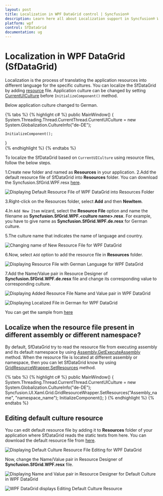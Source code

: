 ```yaml
---
layout: post
title: Localization in WPF DataGrid control | Syncfusion®
description: Learn here all about Localization support in Syncfusion® WPF DataGrid (SfDataGrid) control, its elements and more details.
platform: wpf
control: SfDataGrid
documentation: ug
---
```



# Localization in WPF DataGrid (SfDataGrid)

Localization is the process of translating the application resources into different language for the specific cultures. You can localize the SfDataGrid by adding [resource](https://learn.microsoft.com/en-us/previous-versions/visualstudio/visual-studio-2010/aa992030(v=vs.100)) file. Application culture can be changed by setting [CurrentUICulture](https://learn.microsoft.com/en-us/dotnet/api/system.globalization.cultureinfo.currentuiculture?view=net-7.0&redirectedfrom=MSDN#System_Globalization_CultureInfo_CurrentUICulture) before `InitializeComponent()` method. 

Below application culture changed to German.

{% tabs %}
{% highlight c# %}
public MainWindow()
{
    System.Threading.Thread.CurrentThread.CurrentUICulture = new System.Globalization.CultureInfo("de-DE");

    InitializeComponent();
}    
{% endhighlight %}
{% endtabs %}


To localize the SfDataGrid based on `CurrentUICulture` using resource files, follow the below steps. 

1.Create new folder and named as **Resources** in your application. 
2.Add the default resource file of SfDataGrid into **Resources** folder. You can download the Syncfusion.SfGrid.WPF.resx [here](https://www.syncfusion.com/downloads/support/directtrac/general/ze/Syncfusion.SfGrid.WPF71700028.zip).

![Displaying Default Resource File of WPF DataGrid into Resources Folder](Localization_images/wpf-datagrid-default-resource-file.png)

3.Right-click on the Resources folder, select **Add** and then **NewItem**.

4.In `Add New Item` wizard, select the **Resource File** option and name the filename as **Syncfusion.SfGrid.WPF.&lt;culture name&gt;.resx**. For example, you have to give name as **Syncfusion.SfGrid.WPF.de.resx** for German culture.
 
5.The culture name that indicates the name of language and country. 

![Changing name of New Resource File for WPF DataGrid](Localization_images/wpf-datagrid-change-resource-file-name.png)

6.Now, select `Add` option to add the resource file in **Resources** folder.

![Displaying Resource File with German Language for WPF DataGrid](Localization_images/wpf-datagrid-with-german-resource-file.png)

7.Add the Name/Value pair in Resource Designer of **Syncfusion.SfGrid.WPF.de.resx** file and change its corresponding value to corresponding culture. 

![Displaying Added Resource File Name and Value pair in WPF DataGrid](Localization_images/wpf-datagrid-resource-file-name-and-value.png)

![Displaying Localized File in German for WPF DataGrid](Localization_images/wpf-datagrid-localized-file.png)

You can get the sample from [here](https://www.syncfusion.com/downloads/support/directtrac/general/ze/Localization1013710435.zip)

## Localize when the resource file present in different assembly or different namespace?

By default, SfDataGrid try to read the resource file from executing assembly and its default namespace by using [Assembly.GetExecuteAssembly](https://learn.microsoft.com/en-us/dotnet/api/system.reflection.assembly.getexecutingassembly?view=net-7.0) method. When the resource file is located at different assembly or namespace, then you can let SfDataGrid know by using [GridResourceWrapper.SetResources](https://help.syncfusion.com/cr/wpf/Syncfusion.UI.Xaml.Grid.GridResourceWrapper.html#Syncfusion_UI_Xaml_Grid_GridResourceWrapper_SetResources_System_Reflection_Assembly_) method.

{% tabs %}
{% highlight c# %}
public MainWindow()
{
    System.Threading.Thread.CurrentThread.CurrentUICulture = new System.Globalization.CultureInfo("de-DE");            
    Syncfusion.UI.Xaml.Grid.GridResourceWrapper.SetResources("Assembly_name", "namespace_name");
    InitializeComponent();
}
{% endhighlight %}
{% endtabs %}


## Editing default culture resource

You can edit default resource file by adding it to **Resources** folder of your application where SfDataGrid reads the static texts from here. You can download the default resource file from [here](https://www.syncfusion.com/downloads/support/directtrac/general/ze/Syncfusion.SfGrid.WPF71700028.zip).

![Displaying Default Culture Resource File Editing for WPF DataGrid](Localization_images/wpf-datagrid-edit-localized-file.png)

Now, change the Name/Value pair in Resource Designer of **Syncfusion.SfGrid.WPF.resx** file.

![Displaying Name and Value pair in Resource Designer for Default Culture in WPF DataGrid](Localization_images/wpf-datagrid-resource-file-name-and-value.png)


![WPF DataGrid displays Editing Default Culture Resource](Localization_images/wpf-datagrid-edit-default-resource.png)


